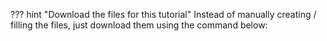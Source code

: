 ??? hint "Download the files for this tutorial"
    Instead of manually creating / filling the files, just download them using the command below:
